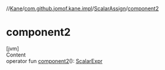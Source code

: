 //[Kane](../../index.md)/[com.github.jomof.kane.impl](../index.md)/[ScalarAssign](index.md)/[component2](component2.md)



# component2  
[jvm]  
Content  
operator fun [component2](component2.md)(): [ScalarExpr](../-scalar-expr/index.md)  




